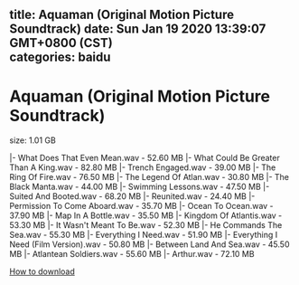 
title: Aquaman (Original Motion Picture Soundtrack)
date: Sun Jan 19 2020 13:39:07 GMT+0800 (CST)    
categories: baidu
---

# Aquaman (Original Motion Picture Soundtrack)
size: 1.01 GB
 
 
|- What Does That Even Mean.wav - 52.60 MB
|- What Could Be Greater Than A King.wav - 82.80 MB
|- Trench Engaged.wav - 39.00 MB
|- The Ring Of Fire.wav - 76.50 MB
|- The Legend Of Atlan.wav - 30.80 MB
|- The Black Manta.wav - 44.00 MB
|- Swimming Lessons.wav - 47.50 MB
|- Suited And Booted.wav - 68.20 MB
|- Reunited.wav - 24.40 MB
|- Permission To Come Aboard.wav - 35.70 MB
|- Ocean To Ocean.wav - 37.90 MB
|- Map In A Bottle.wav - 35.50 MB
|- Kingdom Of Atlantis.wav - 53.30 MB
|- It Wasn't Meant To Be.wav - 52.30 MB
|- He Commands The Sea.wav - 55.30 MB
|- Everything I Need.wav - 51.90 MB
|- Everything I Need (Film Version).wav - 50.80 MB
|- Between Land And Sea.wav - 45.50 MB
|- Atlantean Soldiers.wav - 55.60 MB
|- Arthur.wav - 72.10 MB

[How to download](https://bpcam.bemobtrk.com/go/2ceec3aa-1ca2-46d6-b9ff-aaa5c184517c?jno=4308)